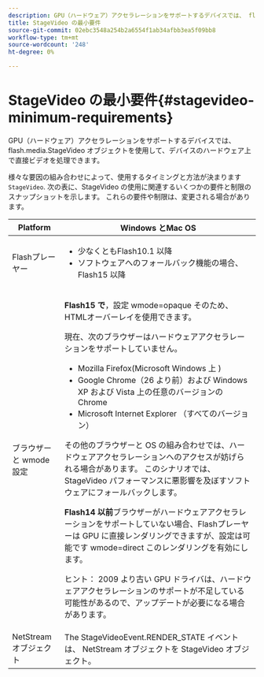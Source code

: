 ```yaml
---
description: GPU（ハードウェア）アクセラレーションをサポートするデバイスでは、 flash.media.StageVideo オブジェクトを使用して、デバイスのハードウェア上で直接ビデオを処理できます。
title: StageVideo の最小要件
source-git-commit: 02ebc3548a254b2a6554f1ab34afbb3ea5f09bb8
workflow-type: tm+mt
source-wordcount: '248'
ht-degree: 0%

---
```


# StageVideo の最小要件{#stagevideo-minimum-requirements}

GPU（ハードウェア）アクセラレーションをサポートするデバイスでは、 flash.media.StageVideo オブジェクトを使用して、デバイスのハードウェア上で直接ビデオを処理できます。

<!--<a id="section_64DDAA8DB215493E8A7CA6636819D350"></a>-->

様々な要因の組み合わせによって、使用するタイミングと方法が決まります `StageVideo`. 次の表に、StageVideo の使用に関連するいくつかの要件と制限のスナップショットを示します。 これらの要件や制限は、変更される場合があります。

<table id="table_882F4462A5AE47E28A60A39D112164A7"> 
 <thead> 
  <tr> 
   <th colname="col1" class="entry"> Platform </th> 
   <th colname="col2" class="entry"> Windows とMac OS </th> 
  </tr>
 </thead>
 <tbody> 
  <tr> 
   <td colname="col1"> Flashプレーヤー </td> 
   <td colname="col2"> 
    <ul id="ul_s42_lm2_jp"> 
     <li id="li_308FA9EC206B437A9EE04C29F9480B73">少なくともFlash10.1 以降 </li> 
     <li id="li_5898EDB0D12A43389076BCC7F4A27A0A">ソフトウェアへのフォールバック機能の場合、Flash15 以降 </li> 
    </ul> </td> 
  </tr> 
  <tr> 
   <td colname="col1">ブラウザーと <span class="codeph"> wmode</span> 設定 </td> 
   <td colname="col2"> <p><b>Flash15 で</b>，設定 <span class="codeph"> wmode=opaque</span> そのため、HTMLオーバーレイを使用できます。 </p> <p>現在、次のブラウザーはハードウェアアクセラレーションをサポートしていません。 
     <ul id="ul_frv_ykf_jp"> 
      <li id="li_3D407A61FEE042A9B85A6EFACA6D7719">Mozilla Firefox(Microsoft Windows 上 ) </li> 
      <li id="li_39B85AC352564DA8B86EA826638F1F4B">Google Chrome（26 より前）および Windows XP および Vista 上の任意のバージョンの Chrome </li> 
      <li id="li_0042BA6070C849E6B7C4B4BF4333F712">Microsoft Internet Explorer （すべてのバージョン） </li> 
     </ul>その他のブラウザーと OS の組み合わせでは、ハードウェアアクセラレーションへのアクセスが妨げられる場合があります。 このシナリオでは、 <span class="codeph"> StageVideo</span> パフォーマンスに悪影響を及ぼすソフトウェアにフォールバックします。 </p> <p><b>Flash14 以前</b>ブラウザーがハードウェアアクセラレーションをサポートしていない場合、Flashプレーヤーは GPU に直接レンダリングできますが、設定は可能です <span class="codeph"> wmode=direct</span> このレンダリングを有効にします。 <p>ヒント： 2009 より古い GPU ドライバは、ハードウェアアクセラレーションのサポートが不足している可能性があるので、アップデートが必要になる場合があります。 </p> </p> </td> 
  </tr> 
  <tr> 
   <td colname="col1"> NetStream オブジェクト </td> 
   <td colname="col2">The <span class="codeph"> StageVideoEvent.RENDER_STATE</span> イベントは、 <span class="codeph"> NetStream</span> オブジェクトを <span class="codeph"> StageVideo</span> オブジェクト。 </td> 
  </tr> 
 </tbody> 
</table>
